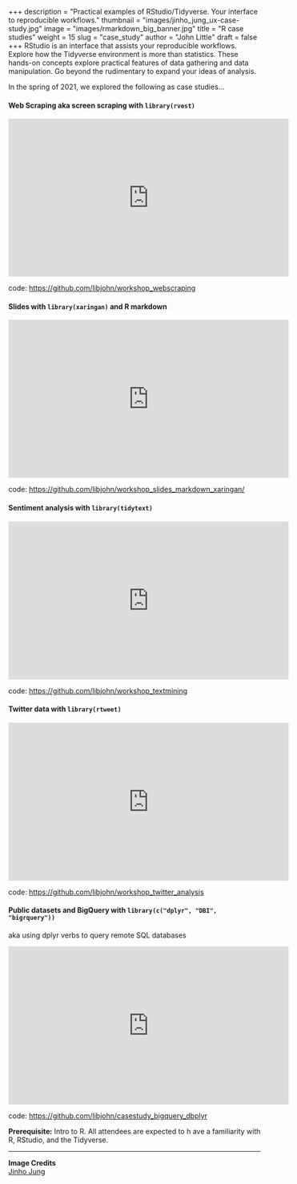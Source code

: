 +++
description = "Practical examples of RStudio/Tidyverse.  Your interface to reproducible workflows."
thumbnail = "images/jinho_jung_ux-case-study.jpg"
image = "images/rmarkdown_big_banner.jpg"
title = "R case studies"
weight = 15
slug = "case_study"
author = "John Little"
draft = false
+++
RStudio is an interface that assists your reproducible workflows.  Explore how the Tidyverse environment is more than statistics.  These hands-on concepts explore practical features of data gathering and data manipulation.  Go beyond the rudimentary to expand your ideas of analysis.

In the spring of 2021, we explored the following as case studies...

#### Web Scraping aka screen scraping with `library(rvest)`

<iframe width="560" height="315" src="https://www.youtube.com/embed/8ISc8V9GDAg" title="YouTube video player" frameborder="0" allow="accelerometer; autoplay; clipboard-write; encrypted-media; gyroscope; picture-in-picture" allowfullscreen></iframe>  

code: https://github.com/libjohn/workshop_webscraping  

#### Slides with `library(xaringan)` and R markdown  

<iframe width="560" height="315" src="https://www.youtube.com/embed/3n9nASHg9gc" title="YouTube video player" frameborder="0" allow="accelerometer; autoplay; clipboard-write; encrypted-media; gyroscope; picture-in-picture" allowfullscreen></iframe>  

code: https://github.com/libjohn/workshop_slides_markdown_xaringan/  

#### Sentiment analysis with `library(tidytext)`  

<iframe width="560" height="315" src="https://www.youtube.com/embed/P5ihIzoZivc" title="YouTube video player" frameborder="0" allow="accelerometer; autoplay; clipboard-write; encrypted-media; gyroscope; picture-in-picture" allowfullscreen></iframe>  

code: https://github.com/libjohn/workshop_textmining  

#### Twitter data with `library(rtweet)`  

<iframe width="560" height="315" src="https://www.youtube.com/embed/v7xmPnclDok" title="YouTube video player" frameborder="0" allow="accelerometer; autoplay; clipboard-write; encrypted-media; gyroscope; picture-in-picture" allowfullscreen></iframe>  

code: https://github.com/libjohn/workshop_twitter_analysis  


#### Public datasets and BigQuery with `library(c("dplyr", "DBI", "bigrquery"))`  

aka using dplyr verbs to query remote SQL databases  

<iframe width="560" height="315" src="https://www.youtube.com/embed/6j27h_17C1Q" title="YouTube video player" frameborder="0" allow="accelerometer; autoplay; clipboard-write; encrypted-media; gyroscope; picture-in-picture" allowfullscreen></iframe>  

code: https://github.com/libjohn/casestudy_bigquery_dbplyr  

**Prerequisite:**  Intro to R.  All attendees are expected to h ave a familiarity with R, RStudio, and the Tidyverse. 

<!-- 
### Register

This semester the **Dashboards, slides, and R Markdown** workshop combines elements of this workshop with the [Interactive Dashboards](/portfolio/dashboard_workshop) workshop  

<a href="https://duke.libcal.com/event/7300231" class="button">Register:<br>Slides with Rmarkdown (Xaringan)<br>April 6, 2021</a> 

-->


---
**Image Credits**  
[Jinho Jung](https://www.flickr.com/photos/phploveme/13163985014/)  

